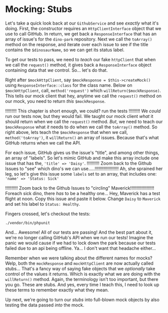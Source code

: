 # Mocking: Stubs

Let's take a quick look back at our `GithubService` and see *exactly* what it's
doing. First, the constructor requires an `HttpClientInterface` object that we use
to call GitHub. In return, we get back a `ResponseInterface` that has an array
of issue's for the `dino-park` repository. Next we call the `toArray()` method
on the response, and iterate over each issue to see if the title contains the 
`$dinosaurName`, so we can get its status label.

To get our tests to pass, we need to *teach* our fake `httpClient` that when we
call the `request()` method, it gives back a `ResponseInterface` object
containing data that *we* control. So... let's do that.

Right after `$mockHttpClient`, say `$mockResponse = $this->createMock()` using
`ResponseInterface::class` for the class name. Below on `$mockHttpClient`, call,
`method('request')` which `willReturn($mockResponse)`. This tells our mock client
that hey, anytime we call the `request()` method on our mock, you need to return
*this* `$mockResponse`.

!!!!!!!!! This chapter is short enough, we could? run the tests !!!!!!!!!
We *could* run our tests now, but they would fail. We taught our mock client
*what* it should return when we call the `request()` method. *But*, we need
to teach our `$mockResponse` what *it* needs to do when we call the `toArray()`
method. So right above, lets teach the `$mockResponse` that when we call,
`method('toArray')`, it `willReturn()` an array of issues. Because that's what GitHub
returns when we call the API.

For each issue, GitHub gives us the issue's "title", and among other things,
an array of "labels". So let's mimic GitHub and make this array include one
issue that has the, `'title' => 'Daisy'`.
!!!!!!!!!! Zoom back to the Github Issues to "see" which dino's we can use.....!!!!!!!!!!!!!!!!!!!
Ah, she sprained her leg, so let's give this
issue some `labels` set to an array, that includes one: `'name' => 'Status: Sick'`

!!!!!!!!!! Zoom back to the Github Issues to "circling" Maverick!!!!!!!!!!!!!!!!!!!
Foreach sick dino, there *has* to be a healthy one... Hey, Maverick has a test
flight at noon. Copy this issue and paste it below. Change `Daisy` to `Maverick`
and set his label to `Status: Healthy`.

Fingers crossed, let's checkout the tests:

```terminal
./vendor/bin/phpunit
```

And... Awesome! All of our tests are passing! And the best part about it, we're
no longer calling GitHub's API when we run our tests! Imagine the panic we would
cause if we had to lock down the park because our tests failed due to an api being
offline. Ya... I don't want that headache either...

Remember when we were talking about the different names for mocks? Welp, both the
`mockResponse` and `mockHttpClient` are now actually called stubs... That's a 
fancy way of saying fake objects that we *optionally* take control of the values it
returns. Which is exactly what we are doing with the `willReturn()` method. Again,
the terminology isn't too important, but there you go. These are stubs. And yes,
every time I teach this, I need to look up these terms to remember exactly what 
they mean.

Up next, we're going to turn our *stubs* into full-blown mock objects by also 
testing the data passed *into* the mock.

